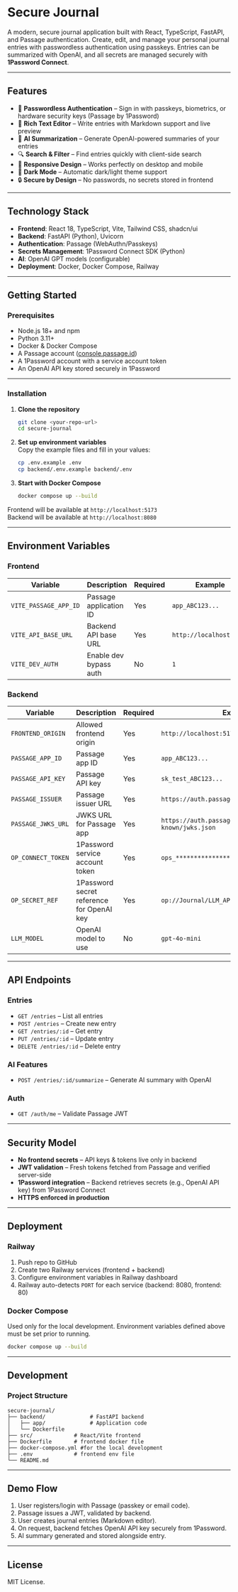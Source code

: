# Secure Journal

A modern, secure journal application built with React, TypeScript, FastAPI, and Passage authentication. Create, edit, and manage your personal journal entries with passwordless authentication using passkeys. Entries can be summarized with OpenAI, and all secrets are managed securely with **1Password Connect**.



---

## Features

- 🔐 **Passwordless Authentication** – Sign in with passkeys, biometrics, or hardware security keys (Passage by 1Password)  
- 📝 **Rich Text Editor** – Write entries with Markdown support and live preview  
- 🤖 **AI Summarization** – Generate OpenAI-powered summaries of your entries  
- 🔍 **Search & Filter** – Find entries quickly with client-side search  
- 📱 **Responsive Design** – Works perfectly on desktop and mobile  
- 🌙 **Dark Mode** – Automatic dark/light theme support  
- 🔒 **Secure by Design** – No passwords, no secrets stored in frontend  

---

## Technology Stack

- **Frontend**: React 18, TypeScript, Vite, Tailwind CSS, shadcn/ui  
- **Backend**: FastAPI (Python), Uvicorn  
- **Authentication**: Passage (WebAuthn/Passkeys)  
- **Secrets Management**: 1Password Connect SDK (Python)  
- **AI**: OpenAI GPT models (configurable)  
- **Deployment**: Docker, Docker Compose, Railway  

---

## Getting Started

### Prerequisites
- Node.js 18+ and npm  
- Python 3.11+  
- Docker & Docker Compose  
- A Passage account ([console.passage.id](https://console.passage.id/))  
- A 1Password account with a service account token  
- An OpenAI API key stored securely in 1Password  

---

### Installation

1. **Clone the repository**
   ```bash
   git clone <your-repo-url>
   cd secure-journal
   ```

2. **Set up environment variables**  
   Copy the example files and fill in your values:
   ```bash
   cp .env.example .env
   cp backend/.env.example backend/.env
   ```

3. **Start with Docker Compose**
   ```bash
   docker compose up --build
   ```

Frontend will be available at `http://localhost:5173`  
Backend will be available at `http://localhost:8080`  

---

## Environment Variables

### Frontend
| Variable | Description | Required | Example |
|----------|-------------|----------|---------|
| `VITE_PASSAGE_APP_ID` | Passage application ID | Yes | `app_ABC123...` |
| `VITE_API_BASE_URL` | Backend API base URL | Yes | `http://localhost:8080` |
| `VITE_DEV_AUTH` | Enable dev bypass auth | No | `1` |

### Backend
| Variable | Description | Required | Example |
|----------|-------------|----------|---------|
| `FRONTEND_ORIGIN` | Allowed frontend origin | Yes | `http://localhost:5173` |
| `PASSAGE_APP_ID` | Passage app ID | Yes | `app_ABC123...` |
| `PASSAGE_API_KEY` | Passage API key | Yes | `sk_test_ABC123...` |
| `PASSAGE_ISSUER` | Passage issuer URL | Yes | `https://auth.passage.id/v1/apps/xyz` |
| `PASSAGE_JWKS_URL` | JWKS URL for Passage app | Yes | `https://auth.passage.id/v1/apps/xyz/.well-known/jwks.json` |
| `OP_CONNECT_TOKEN` | 1Password service account token | Yes | `ops_***************************` |
| `OP_SECRET_REF` | 1Password secret reference for OpenAI key | Yes | `op://Journal/LLM_API_KEY/credential` |
| `LLM_MODEL` | OpenAI model to use | No | `gpt-4o-mini` |

---

## API Endpoints

### Entries
- `GET /entries` – List all entries  
- `POST /entries` – Create new entry  
- `GET /entries/:id` – Get entry  
- `PUT /entries/:id` – Update entry  
- `DELETE /entries/:id` – Delete entry  

### AI Features
- `POST /entries/:id/summarize` – Generate AI summary with OpenAI  

### Auth
- `GET /auth/me` – Validate Passage JWT  

---

## Security Model

- **No frontend secrets** – API keys & tokens live only in backend  
- **JWT validation** – Fresh tokens fetched from Passage and verified server-side  
- **1Password integration** – Backend retrieves secrets (e.g., OpenAI API key) from 1Password Connect  
- **HTTPS enforced in production**  

---

## Deployment

### Railway
1. Push repo to GitHub  
2. Create two Railway services (frontend + backend)  
3. Configure environment variables in Railway dashboard  
4. Railway auto-detects `PORT` for each service (backend: 8080, frontend: 80)  

### Docker Compose
Used only for the local development. Environment variables defined above must be set prior to running.
```bash
docker compose up --build
```

---

## Development

### Project Structure
```
secure-journal/
├── backend/              # FastAPI backend
│   ├── app/              # Application code
│   └── Dockerfile
├── src/             # React/Vite frontend
├── Dockerfile       # frontend docker file
├── docker-compose.yml #for the local development
├── .env             # frontend env file
└── README.md
```

---

## Demo Flow

1. User registers/login with Passage (passkey or email code).  
2. Passage issues a JWT, validated by backend.  
3. User creates journal entries (Markdown editor).  
4. On request, backend fetches OpenAI API key securely from 1Password.  
5. AI summary generated and stored alongside entry.  

---

## License

MIT License.  
